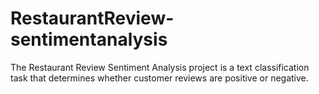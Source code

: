 # RestaurantReview-sentimentanalysis
The Restaurant Review Sentiment Analysis project is a text classification task that determines whether customer reviews are positive or negative.
